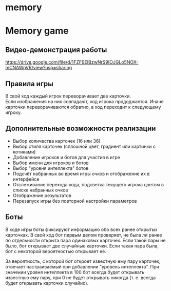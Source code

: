 # memory

# Memory game

## Видео-демонстрация работы

https://drive.google.com/file/d/1FZF9EIBzwNrS9IOJGLo5NOX-mCNAWpVR/view?usp=sharing
 
## Правила игры

В свой ход каждый игрок переворачивает две карточки.  
Если изображения на них совпадают, ход игрока прододжается. 
Иначе карточки переворачиваются обратно, а ход переходит к следующему игроку. 

## Дополнительные возможности реализации

+ Выбор количества карточек (16 или 36)
+ Выбор стиля карточек (сплошной цвет, градиент или картинки с котиками)
+ Добавление игроков и ботов для участия в игре
+ Выбор имени для игроков и ботов
+ Выбор "уровня интеллекта" ботов
+ Подсчёт набранных во время игры очков и отображение их в интерфейсе
+ Отслеживание перехода хода, подсветка текущего игрока цветом в списке набранных очков
+ Отображение результатов
+ Перезапуск игры без повторной настройки параметров

## Боты

В ходе игры боты фиксируют информацию обо всех ранее открытых карточках. 
В свой ход бот первым делом проверяет, не была ли ранее по отдельности открыта пара одинаковых карточек. 
Если такой пары не было, бот открывает две случайные карточки. 
Если такая пара была, бот с некоторой вероятностью открывает её. 

За вероятность, с которой бот откроет известную ему пару карточек, отвечает настраиваемый при добавлении "уровень интеллекта". 
При значении уровня интеллекта в 100 бот всегда будет открывать известную ему пару, при 0 не будет открывать никогда (т. е. всегда будет открывать карточки случайно). 



